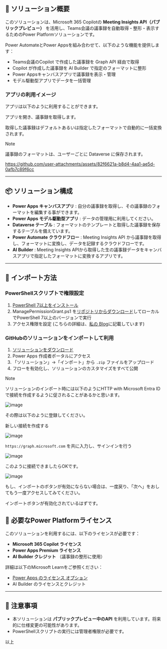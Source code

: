 ## 🧩 ソリューション概要

このソリューションは、Microsoft 365 Copilotの **Meeting Insights API（パブリックプレビュー）** を活用し、Teams会議の議事録を自動取得・整形・表示するためのPower Platformソリューションです。

Power AutomateとPower Appsを組み合わせて、以下のような機能を提供します：

- Teams会議のCopilot で作成した議事録を Graph API 経由で取得
- Copilot が作成した議事録を AI Builder で指定のフォーマットに整形
- Power Appsキャンバスアプリで議事録を表示・管理
- モデル駆動型アプリでデータを一括管理

### アプリの利用イメージ
アプリは以下のように利用することができます。

アプリを開き、議事録を取得します。

取得した議事録はデフォルトあるいは指定したフォーマットで自動的に一括変換されます。

> [!Note]
> 議事録のフォーマットは、ユーザーごとに Dataverse に保存されます。

https://github.com/user-attachments/assets/82f6621a-b8d4-4aa1-ae5d-0afb7c89f6cc



---

## 📦 ソリューション構成

- **Power Apps キャンバスアプリ** : 自分の議事録を取得し、その議事録のフォーマットを編集する事ができます。
- **Power Apps モデル駆動型アプリ** : データの管理用に利用してください。
- **Dataverse テーブル** : フォーマットのテンプレートと取得した議事録を保存するテーブルを備えています。
- **Power Automate クラウドフロー** : Meeting Insights API から議事録を取得し、フォーマットに変換し、データを記録するクラウドフローです。
- **AI Builder** : Meeting Insights APIから取得した生の議事録データをキャンバスアプリで指定したフォーマットに変換するアプリです。

---

## 🚀 インポート方法

### PowerShellスクリプトで権限設定

1. [PowerShell 7以上をインストール](https://learn.microsoft.com/ja-jp/powershell/scripting/install/installing-powershell-on-windows?view=powershell-7.5)
2. ManagePermissionGrant.ps1 を[リポジトリからダウンロード](https://github.com/microsoft/PowerApps-Samples/tree/master/powershell/connectors/HTTPWithMicrosoftEntraId)してローカルでPowerShell 7以上のバージョンで実行
3. アクセス権限を設定 (こちらの詳細は、[私の Blog](https://www.geekfujiwara.com/tech/powerplatform/6984/)に記載しています)

### GitHubのソリューションをインポートして利用

1. [ソリューションをダウンロード](https://github.com/geekfujiwara/CopilotMeetingInsightsApp/releases)
2. Power Apps 作成者ポータルにアクセス  
3. 「ソリューション」→「インポート」から `.zip` ファイルをアップロード  
4. フローを有効化し、ソリューションのカスタマイズをすべて公開

> [!Note] 
> ソリューションのインポート時には以下のようにHTTP with Microsoft Entra ID で接続を作成するように促されることがあるかと思います。
>
> ![image](https://github.com/user-attachments/assets/757ab7f6-eb4a-4e98-a430-e8fbb04dfce5)
>
> その際は以下のように登録してください。
>
> 新しい接続を作成する
>
> ![image](https://github.com/user-attachments/assets/1aa7f2a5-f59d-47a0-9b17-b9a6338f32b8)
>
> `https://graph.microsoft.com` を共に入力し、サインインを行う
>
> ![image](https://github.com/user-attachments/assets/82c1ca66-a196-405a-a655-9291c5806438)
>
> このように接続できましたらOKです。
>
> ![image](https://github.com/user-attachments/assets/c12fe755-1ae1-4e8c-920e-49d618dc6431)
>
> もし、インポートのボタンが有効にならない場合は、一度戻り、「次へ」をおしてもう一度アクセスしてみてください。
>
> インポートボタンが有効化されているはずです。


## 💼 必要なPower Platformライセンス

このソリューションを利用するには、以下のライセンスが必要です：

- **Microsoft 365 Copilot ライセンス**
- **Power Apps Premium ライセンス**
- **AI Builder クレジット** （議事録の整形に使用）

詳細は以下のMicrosoft Learnをご参照ください：

- [Power Apps のライセンス オプション](https://learn.microsoft.com/ja-jp/power-platform/admin/powerapps-licensing)
- AI Builder のライセンスとクレジット

---

## 📎 注意事項

- 本ソリューションは **パブリックプレビュー中のAPI** を利用しています。将来的に仕様変更の可能性があります。
- PowerShellスクリプトの実行には管理者権限が必要です。

以上

